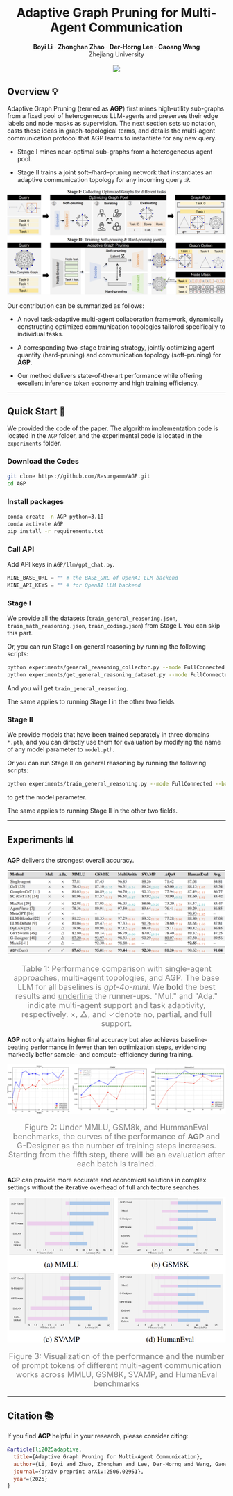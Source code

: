 <h1 align='center'>Adaptive Graph Pruning for Multi-Agent Communication</h1>

<div align='center'>
    <strong>Boyi Li</strong></a>
    ·
    <strong>Zhonghan Zhao</strong></a>
    ·
    <strong>Der-Horng Lee</strong></a>
    ·
    <strong>Gaoang Wang</strong></a>
</div>

<div align='center'>Zhejiang University</div>

<br>

<div align='center'>
    <a href='https://arxiv.org/abs/2506.02951'><img src='http://img.shields.io/badge/cs.CL-arXiv%3A2506.02951-B31B1B.svg'></a>
</div>

## Overview 💡

Adaptive Graph Pruning (termed as **AGP**) first mines high-utility sub-graphs from a fixed pool of heterogeneous LLM-agents and preserves their edge labels and node masks as supervision. The next
section sets up notation, casts these ideas in graph-topological terms,
and details the multi-agent communication protocol that AGP learns
to instantiate for any new query.

- Stage I mines near-optimal sub-graphs from a heterogeneous agent pool.
  
- Stage II trains a joint soft–/hard–pruning network that instantiates an adaptive communication topology for any incoming query $\mathcal{Q}$.

![](asset/framework.png)

Our contribution can be summarized as follows:

- A novel task-adaptive multi-agent collaboration framework, dynamically constructing optimized communication topologies tailored specifically to individual tasks.

- A corresponding two-stage training strategy, jointly optimizing agent quantity (hard-pruning) and communication topology (soft-pruning) for **AGP**.

- Our method delivers state-of-the-art performance while offering excellent inference token economy and high training efficiency.

---

## Quick Start 🚀

We provided the code of the paper. The algorithm implementation code is located in the `AGP` folder, and the experimental code is located in the `experiments` folder.

### Download the Codes

```bash
git clone https://github.com/Resurgamm/AGP.git
cd AGP
```

### Install packages

```bash
conda create -n AGP python=3.10
conda activate AGP
pip install -r requirements.txt
```

### Call API

Add API keys in `AGP/llm/gpt_chat.py`.

```python
MINE_BASE_URL = "" # the BASE_URL of OpenAI LLM backend
MINE_API_KEYS = "" # for OpenAI LLM backend
```

### Stage I

We provide all the datasets (`train_general_reasoning.json`, `train_math_reasoning.json`, `train_coding.json`) from Stage I. You can skip this part.

Or, you can run Stage I on general reasoning by running the following scripts:

```bash
python experiments/general_reasoning_collector.py --mode FullConnected --batch_size 10 --agent_nums 9 --num_iterations 10 --num_rounds 1 --optimized_spatial --resume True
python experiments/get_general_reasoning_dataset.py --mode FullConnected --batch_size 10 --agent_nums 9 --num_iterations 10 --num_rounds 1 --optimized_spatial --resume True
```

And you will get `train_general_reasoning`.

The same applies to running Stage I in the other two fields.

### Stage II

We provide models that have been trained separately in three domains `*.pth`, and you can directly use them for evaluation by modifying the name of any model parameter to `model.pth`.

Or you can run Stage II on general reasoning by running the following scripts:

```bash
python experiments/train_general_reasoning.py --mode FullConnected --batch_size 10 --agent_nums 9 --num_iterations 10 --num_rounds 1 --optimized_spatial --resume True
```

to get the model parameter.

The same applies to running Stage II in the other two fields.

---

## Experiments 📊



**AGP** delivers the strongest overall accuracy.

![](asset/table.png)

<p align="center" style="font-size: 18px; color: gray;">
    Table 1: Performance comparison with single-agent approaches, multi-agent topologies, and AGP. The base LLM for all baselines is <i>gpt-4o-mini</i>. We <b>bold</b> the best results and <u>underline</u> the runner-ups. "Mul." and "Ada." indicate multi-agent support and task adaptivity, respectively. ×, △, and ✓denote no, partial, and full support. 
</p>

**AGP** not only attains higher final accuracy but also achieves baseline-beating performance in fewer than ten optimization steps, evidencing markedly better sample- and compute-efficiency during
training.

![](asset/efficient.png)

<p align="center" style="font-size: 18px; color: gray;">
    Figure 2: Under MMLU, GSM8k, and HummanEval benchmarks, the curves of the performance of <b>AGP</b> and G-Designer as the number of training steps increases. Starting from the fifth step, there will be an evaluation after each batch is trained.
</p>



**AGP** can provide more accurate and economical solutions in complex settings without the iterative overhead of full architecture searches.

![](asset/token.png)

<p align="center" style="font-size: 18px; color: gray;">
    Figure 3: Visualization of the performance and the number of prompt
    tokens of different multi-agent communication works across MMLU,
    GSM8K, SVAMP, and HumanEval benchmarks
</p>

---

## Citation 📚

If you find **AGP** helpful in your research, please consider citing:

```bibtex
@article{li2025adaptive,
  title={Adaptive Graph Pruning for Multi-Agent Communication},
  author={Li, Boyi and Zhao, Zhonghan and Lee, Der-Horng and Wang, Gaoang},
  journal={arXiv preprint arXiv:2506.02951},
  year={2025}
}
```